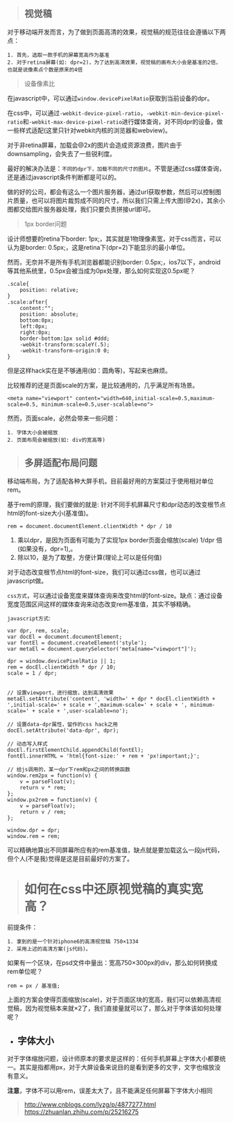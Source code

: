 > ## 视觉稿

对于移动端开发而言，为了做到页面高清的效果，视觉稿的规范往往会遵循以下两点：

    1. 首先，选取一款手机的屏幕宽高作为基准
    2. 对于retina屏幕(如: dpr=2)，为了达到高清效果，视觉稿的画布大小会是基准的2倍，也就是说像素点个数是原来的4倍

> 设备像素比

在javascript中，可以通过`window.devicePixelRatio`获取到当前设备的dpr。

在css中，可以通过`-webkit-device-pixel-ratio`，`-webkit-min-device-pixel-ratio`和`-webkit-max-device-pixel-ratio`进行媒体查询，对不同dpr的设备，做一些样式适配(这里只针对webkit内核的浏览器和webview)。

对于非retina屏幕，加载会@2x的图片会造成资源浪费，图片由于downsampling，会失去了一些锐利度。

最好的解决办法是：`不同的dpr下，加载不同的尺寸的图片`。不管是通过css媒体查询，还是通过javascript条件判断都是可以的。

做的好的公司，都会有这么一个图片服务器，通过url获取参数，然后可以控制图片质量，也可以将图片裁剪成不同的尺寸。所以我们只需上传大图(@2x)，其余小图都交给图片服务器处理，我们只要负责拼接url即可。

> 1px border问题

设计师想要的retina下border: 1px;，其实就是1物理像素宽，对于css而言，可以认为是border: 0.5px;，这是retina下(dpr=2)下能显示的最小单位。

然而，无奈并不是所有手机浏览器都能识别border: 0.5px;，ios7以下，android等其他系统里，0.5px会被当成为0px处理，那么如何实现这0.5px呢？

    .scale{
        position: relative;
    }
    .scale:after{
        content:"";
        position: absolute;
        bottom:0px;
        left:0px;
        right:0px;
        border-bottom:1px solid #ddd;
        -webkit-transform:scaleY(.5);
        -webkit-transform-origin:0 0;
    }

但是这样hack实在是不够通用(如：圆角等)，写起来也麻烦。

比较推荐的还是页面scale的方案，是比较通用的，几乎满足所有场景。

    <meta name="viewport" content="width=640,initial-scale=0.5,maximum-scale=0.5, minimum-scale=0.5,user-scalable=no">

然而，页面scale，必然会带来一些问题：

    1. 字体大小会被缩放
    2. 页面布局会被缩放(如: div的宽高等)

> ## 多屏适配布局问题

移动端布局，为了适配各种大屏手机，目前最好用的方案莫过于使用相对单位rem。

基于rem的原理，我们要做的就是: 针对不同手机屏幕尺寸和dpr动态的改变根节点html的font-size大小(基准值)。

    rem = document.documentElement.clientWidth * dpr / 10

1. 乘以dpr，是因为页面有可能为了实现1px border页面会缩放(scale) 1/dpr 倍(如果没有，dpr=1),。
2. 除以10，是为了取整，方便计算(理论上可以是任何值)

对于动态改变根节点html的font-size，我们可以通过css做，也可以通过javascript做。

`css方式`，可以通过设备宽度来媒体查询来改变html的font-size。缺点：通过设备宽度范围区间这样的媒体查询来动态改变rem基准值，其实不够精确。

`javascript方式`:

    var dpr, rem, scale;
    var docEl = document.documentElement;
    var fontEl = document.createElement('style');
    var metaEl = document.querySelector('meta[name="viewport"]');

    dpr = window.devicePixelRatio || 1;
    rem = docEl.clientWidth * dpr / 10;
    scale = 1 / dpr;


    // 设置viewport，进行缩放，达到高清效果
    metaEl.setAttribute('content', 'width=' + dpr * docEl.clientWidth + ',initial-scale=' + scale + ',maximum-scale=' + scale + ', minimum-scale=' + scale + ',user-scalable=no');

    // 设置data-dpr属性，留作的css hack之用
    docEl.setAttribute('data-dpr', dpr);

    // 动态写入样式
    docEl.firstElementChild.appendChild(fontEl);
    fontEl.innerHTML = 'html{font-size:' + rem + 'px!important;}';

    // 给js调用的，某一dpr下rem和px之间的转换函数
    window.rem2px = function(v) {
        v = parseFloat(v);
        return v * rem;
    };
    window.px2rem = function(v) {
        v = parseFloat(v);
        return v / rem;
    };

    window.dpr = dpr;
    window.rem = rem;

可以精确地算出不同屏幕所应有的rem基准值，缺点就是要加载这么一段js代码，但个人(不是我)觉得是这是目前最好的方案了。

> # 如何在css中还原视觉稿的真实宽高？

前提条件：

    1. 拿到的是一个针对iphone6的高清视觉稿 750×1334
    2. 采用上述的高清方案(js代码)。

如果有一个区块，在psd文件中量出：宽高750×300px的div，那么如何转换成rem单位呢？

    rem = px / 基准值;

上面的方案会使得页面缩放(scale)，对于页面区块的宽高，我们可以依赖高清视觉稿，因为视觉稿本来就×2了，我们直接量就可以了，那么对于字体该如何处理呢？

* ## 字体大小

对于字体缩放问题，设计师原本的要求是这样的：任何手机屏幕上字体大小都要统一。其实是指都用px，对于大屏设备来说目的是看到更多的文字，文字也缩放没有意义。

**注意**，字体不可以用rem，误差太大了，且不能满足任何屏幕下字体大小相同


> http://www.cnblogs.com/lyzg/p/4877277.html
> https://zhuanlan.zhihu.com/p/25216275
